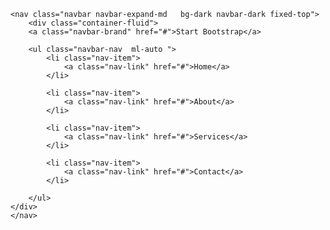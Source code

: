 
<html>
<head>

<title>
    Shop Homepage - Start Bootstrap Template
</title>
<meta charset="utf-8">
  <meta name="viewport" content="width=device-width, initial-scale=1">
  <link rel="stylesheet" href="https://maxcdn.bootstrapcdn.com/bootstrap/4.5.2/css/bootstrap.min.css">


</head>

<body>


    <nav class="navbar navbar-expand-md   bg-dark navbar-dark fixed-top">
        <div class="container-fluid">
        <a class="navbar-brand" href="#">Start Bootstrap</a>

        <ul class="navbar-nav  ml-auto ">
            <li class="nav-item">
                <a class="nav-link" href="#">Home</a>
            </li>

            <li class="nav-item">
                <a class="nav-link" href="#">About</a>
            </li>

            <li class="nav-item">
                <a class="nav-link" href="#">Services</a>
            </li>

            <li class="nav-item">
                <a class="nav-link" href="#">Contact</a>
            </li>

        </ul>
    </div>
    </nav>





















</div>

</body>

</html>

